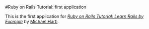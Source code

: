 #Ruby on Rails Tutorial: first application

This is the first application for [*Ruby on Rails Tutorial: Learn Rails by Example*](http://rails.tutorial.org/) by [Michael Hartl](http://michaelhartl.com/).